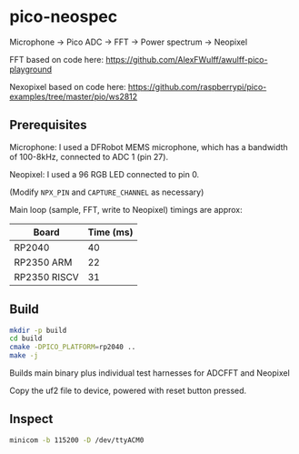 # pico-neospec

Microphone -> Pico ADC -> FFT -> Power spectrum -> Neopixel

FFT based on code here: https://github.com/AlexFWulff/awulff-pico-playground

Nexopixel based on code here: https://github.com/raspberrypi/pico-examples/tree/master/pio/ws2812

## Prerequisites

Microphone: I used a DFRobot MEMS microphone, which has a bandwidth of 100-8kHz, connected to ADC 1 (pin 27).

Neopixel: I used a 96 RGB LED connected to pin 0.

(Modify `NPX_PIN` and `CAPTURE_CHANNEL` as necessary)

Main loop (sample, FFT, write to Neopixel) timings are approx:

Board        | Time (ms)
-------------|-----
RP2040       | 40
RP2350 ARM   | 22
RP2350 RISCV | 31

## Build

```sh
mkdir -p build
cd build
cmake -DPICO_PLATFORM=rp2040 ..
make -j
```

Builds main binary plus individual test harnesses for ADCFFT and Neopixel

Copy the uf2 file to device, powered with reset button pressed.

## Inspect

```sh
minicom -b 115200 -D /dev/ttyACM0
```

